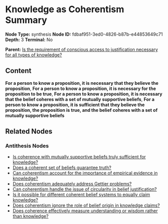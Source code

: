 # Knowledge as Coherentism Summary

**Node Type:** synthesis
**Node ID:** fdbaf951-3ed0-4826-b87b-e44853649c71
**Depth:** 3
**Terminal:** No

**Parent:** [Is the requirement of conscious access to justification necessary for all types of knowledge?](is-the-requirement-of-conscious-access-to-justification-necessary-for-all-types-of-knowledge-antithesis-36ffd1a1-852e-4197-96a8-debdf20d3e85.md)

## Content

**For a person to know a proposition, it is necessary that they believe the proposition**, **For a person to know a proposition, it is necessary for the proposition to be true**, **For a person to know a proposition, it is necessary that the belief coheres with a set of mutually supportive beliefs**, **For a person to know a proposition, it is sufficient that they believe the proposition, the proposition is true, and the belief coheres with a set of mutually supportive beliefs**

## Related Nodes

### Antithesis Nodes

- [Is coherence with mutually supportive beliefs truly sufficient for knowledge?](is-coherence-with-mutually-supportive-beliefs-truly-sufficient-for-knowledge-antithesis-b19e6906-4482-4261-9cf1-989c42fe463c.md)
- [Does a coherent set of beliefs guarantee truth?](does-a-coherent-set-of-beliefs-guarantee-truth-antithesis-f81678e4-042b-4e63-bd1b-8cd99bbe5bc9.md)
- [Can coherentism account for the importance of empirical evidence in knowledge?](can-coherentism-account-for-the-importance-of-empirical-evidence-in-knowledge-antithesis-43e71fc2-91e2-4a97-a898-e4cd5f75bf8d.md)
- [Does coherentism adequately address Gettier problems?](does-coherentism-adequately-address-gettier-problems-antithesis-a52b145e-ffa6-484e-8403-bb4053cb0c63.md)
- [Can coherentism handle the issue of circularity in belief justification?](can-coherentism-handle-the-issue-of-circularity-in-belief-justification-antithesis-6a70b8c2-06b5-4820-86ef-1c22fb7e5d6f.md)
- [Is it possible for different coherent belief systems to equally claim knowledge?](is-it-possible-for-different-coherent-belief-systems-to-equally-claim-knowledge-antithesis-c3d56b1d-fab0-4a7d-9c41-f1d3c52841c3.md)
- [Does coherentism ignore the role of belief origin in knowledge claims?](does-coherentism-ignore-the-role-of-belief-origin-in-knowledge-claims-antithesis-65438b62-2bc3-40cb-bad8-da2b62f82e7f.md)
- [Does coherence effectively measure understanding or wisdom rather than knowledge?](does-coherence-effectively-measure-understanding-or-wisdom-rather-than-knowledge-antithesis-b888032c-751f-4997-8ac8-a9e0e8fb56ff.md)
